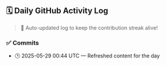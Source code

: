 ## 🗓️ Daily GitHub Activity Log

> 🤖 Auto-updated log to keep the contribution streak alive!

### ✅ Commits

- 🕒 2025-05-29 00:44 UTC — Refreshed content for the day

